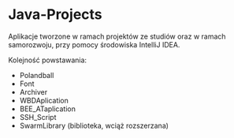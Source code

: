# Java-Projects

Aplikacje tworzone w ramach projektów ze studiów oraz w ramach samorozwoju, przy pomocy środowiska IntelliJ IDEA.

Kolejność powstawania:
- Polandball
- Font
- Archiver
- WBDAplication
- BEE_ATaplication
- SSH_Script
- SwarmLibrary (biblioteka, wciąż rozszerzana)


